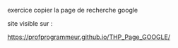 exercice copier la page de recherche google   

site visible sur :   

https://profprogrammeur.github.io/THP_Page_GOOGLE/

